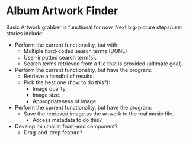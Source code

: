 # Album Artwork Finder

Basic Artwork grabber is functional for now. Next big-picture steps/user stories include:

- Perform the current functionality, but with:
  - Multiple hard-coded search terms (DONE)
  - User-inputted search term(s).
  - Search terms retrieved from a file that is provided (ultimate goal).
- Perform the current functionality, but have the program:
  - Retrieve a handful of results.
  - Pick the best one (how to do this?):
    - Image quality.
    - Image size.
    - Appropriateness of image.
- Perform the current functionality, but have the program:
  - Save the retrieved image as the artwork to the real music file.
    - Access metadata to do this?
- Develop minimalist front-end component?
  - Drag-and-drop feature?
